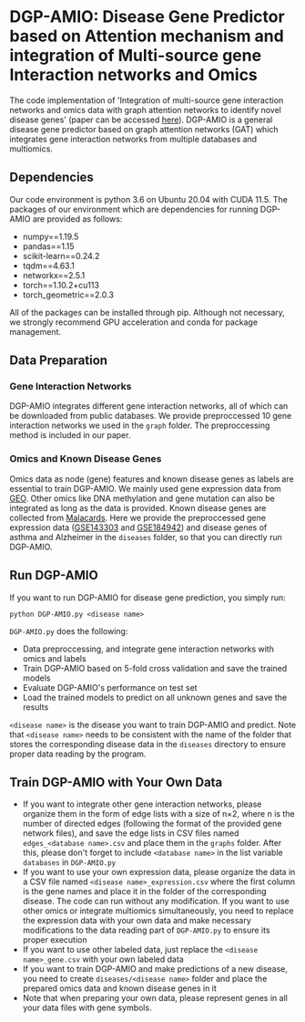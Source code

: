 # DGP-AMIO: Disease Gene Predictor based on Attention mechanism and integration of Multi-source gene Interaction networks and Omics
The code implementation of 'Integration of multi-source gene interaction networks and omics data with graph attention networks to identify novel disease genes' (paper can be accessed [here](https://www.biorxiv.org/content/10.1101/2023.12.03.569371v2)).
DGP-AMIO is a general disease gene predictor based on graph attention networks (GAT) which integrates gene interaction networks from multiple databases and multiomics.

## Dependencies
Our code environment is python 3.6 on Ubuntu 20.04 with CUDA 11.5. The packages of our environment which are dependencies for running DGP-AMIO are provided as follows:
* numpy==1.19.5
* pandas==1.15
* scikit-learn==0.24.2
* tqdm==4.63.1
* networkx==2.5.1
* torch==1.10.2+cu113
* torch_geometric==2.0.3

All of the packages can be installed through pip. Although not necessary, we strongly recommend GPU acceleration and conda for package management.

## Data Preparation
### Gene Interaction Networks
DGP-AMIO integrates different gene interaction networks, all of which can be downloaded from public databases. We provide preproccessed 10 gene interaction networks we used in the ```graph``` folder.
The preproccessing method is included in our paper.
### Omics and Known Disease Genes
Omics data as node (gene) features and known disease genes as labels are essential to train DGP-AMIO. We mainly used gene expression data from [GEO](https://www.ncbi.nlm.nih.gov/geo/). Other omics like DNA methylation and gene mutation 
can also be integrated as long as the data is provided. Known disease genes are collected from [Malacards](https://www.malacards.org/). Here we provide the preproccessed gene expression data ([GSE143303](https://www.ncbi.nlm.nih.gov/geo/query/acc.cgi?acc=GSE143303) and [GSE184942](https://www.ncbi.nlm.nih.gov/geo/query/acc.cgi?acc=GSE184942)) and disease genes of asthma and Alzheimer
in the ```diseases``` folder, so that you can directly run DGP-AMIO.

## Run DGP-AMIO 
If you want to run DGP-AMIO for disease gene prediction, you simply run:
```
python DGP-AMIO.py <disease name>
```
```DGP-AMIO.py``` does the following:
* Data preproccessing, and integrate gene interaction networks with omics and labels
* Train DGP-AMIO based on 5-fold cross validation and save the trained models
* Evaluate DGP-AMIO's performance on test set
* Load the trained models to predict on all unknown genes and save the results

```<disease name>``` is the disease you want to train DGP-AMIO and predict. Note that ```<disease name>``` needs to be consistent with the name of the folder that stores the corresponding disease data in the ```diseases``` directory to ensure proper data reading by the program.

## Train DGP-AMIO with Your Own Data
* If you want to integrate other gene interaction networks, please organize them in the form of edge lists with a size of n×2, where n is the number of directed edges (following the format of the provided gene network files), and save the edge lists in CSV files named ```edges_<database name>.csv``` and place them in the ```graphs``` folder. After this, please don't forget to include ```<database name>``` in the list variable ```databases``` in ```DGP-AMIO.py```
* If you want to use your own expression data, please organize the data in a CSV file named ```<disease name>_expression.csv``` where the first column is the gene names and place it in the folder of the corresponding disease. The code can run without any modification. If you want to use other omics or integrate multiomics simultaneously, you need to replace the expression data with your own data and make necessary modifications to the data reading part of ```DGP-AMIO.py``` to ensure its proper execution
* If you want to use other labeled data, just replace the ```<disease name>_gene.csv``` with your own labeled data
* If you want to train DGP-AMIO and make predictions of a new disease, you need to create ```diseases/<disease name>``` folder and place the prepared omics data and known disease genes in it
* Note that when preparing your own data, please represent genes in all your data files with gene symbols.  
